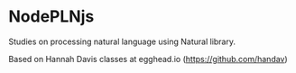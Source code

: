 # NodePLNjs
Studies on processing natural language using Natural library.

Based on Hannah Davis classes at egghead.io (https://github.com/handav)
